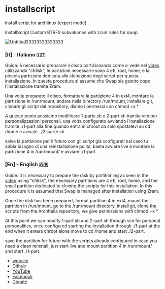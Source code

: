 # installscript
install script for archlinux [expert mode]

InstallScript
Custom BTRFS subvolumes with zram rules for swap

![Untitled33333333333333](https://github.com/ArchItalia/installscript/assets/117321045/08205c35-f2fc-4c25-9617-e70680b6964d)



### [It] - Italiano 🇮🇹

Guida: è necessario preparare il disco partizionando come si vede nel [video](https://www.youtube.com/watch?v=OfQpp3B5zc8) utilizzando "cfdisk", le partizioni necessarie sono 4 efi, root, home, e la piccola partizione dedicata alla clonazione degli script per questa installazione. In questa procedura si assume che Swap sia gestito dopo l'installazione tramite Zram.

Una volta preparato il disco, formattare la partizione 4 in ext4, montare la partizione in /run/mount, andare nella directory /run/mount, installare git, clonare gli script dal repository, diamo i permessi con chmod +x *

A questo punto possiamo modificare 1-parte.sh e 2-part.sh tramite vim per personalizzazioni personali, una volta configurato avviando l'installazione tramite ./1-part alla fine quando entra in chroot da solo spostatevi su cd /home e avviate . /2-parte.sh

salva la partizione per il futuro con gli script già configurati nel caso tu abbia bisogno di una reinstallazione pulita, basta avviare live e montare la partizione 4 in /run/mount/ e avviare ./1-part.


### [En] - English 🇬🇧

Guide: it is necessary to prepare the disk by partitioning as seen in the [video](https://www.youtube.com/watch?v=OfQpp3B5zc8) using "cfdisk", the necessary partitions are 4 efi, root, home, and the small partition dedicated to cloning the scripts for this installation. In this procedure it is assumed that Swap is managed after installation using Zram.

Once the disk has been prepared, format partition 4 in ext4, mount the partition in /run/mount, go to the /run/mount directory, install git, clone the scripts from the ArchItalia repository, we give permissions with chmod +x *

At this point we can modify 1-part.sh and 2-part.sh through vim for personal personalities, once configured starting the installation through ./1-part at the end when it enters chroot alone move to cd /home and start ./2-part.

save the partition for future with the scripts already configured in case you need a clean reinstall, just start live and mount partition 4 in /run/mount/ and start ./1-part.

- [website](https://sites.google.com/view/architalia)
- [Github](https://github.com/ArchItalia/installscript)
- [YouTube](https://www.youtube.com/@ArchItalia)
- [Facebook](https://www.facebook.com/groups/architalia)
- [Donate](https://www.paypal.com/donate/?hosted_button_id=3C4YAF9NXMEWL)

